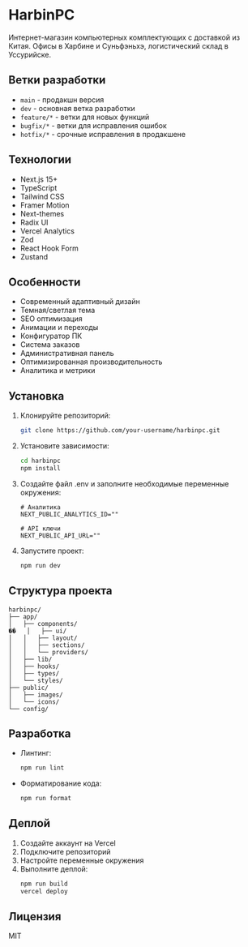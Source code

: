 # HarbinPC

Интернет-магазин компьютерных комплектующих с доставкой из Китая. Офисы в Харбине и Суньфэньхэ, логистический склад в Уссурийске.

## Ветки разработки

- `main` - продакшн версия
- `dev` - основная ветка разработки
- `feature/*` - ветки для новых функций
- `bugfix/*` - ветки для исправления ошибок
- `hotfix/*` - срочные исправления в продакшене

## Технологии

- Next.js 15+
- TypeScript
- Tailwind CSS
- Framer Motion
- Next-themes
- Radix UI
- Vercel Analytics
- Zod
- React Hook Form
- Zustand

## Особенности

- Современный адаптивный дизайн
- Темная/светлая тема
- SEO оптимизация
- Анимации и переходы
- Конфигуратор ПК
- Система заказов
- Административная панель
- Оптимизированная производительность
- Аналитика и метрики

## Установка

1. Клонируйте репозиторий:

   ```bash
   git clone https://github.com/your-username/harbinpc.git
   ```

2. Установите зависимости:

   ```bash
   cd harbinpc
   npm install
   ```

3. Создайте файл .env и заполните необходимые переменные окружения:

   ```env
   # Аналитика
   NEXT_PUBLIC_ANALYTICS_ID=""

   # API ключи
   NEXT_PUBLIC_API_URL=""
   ```

4. Запустите проект:
   ```bash
   npm run dev
   ```

## Структура проекта

```
harbinpc/
├── app/
│   ├── components/
��   │   ├── ui/
│   │   ├── layout/
│   │   ├── sections/
│   │   └── providers/
│   ├── lib/
│   ├── hooks/
│   ├── types/
│   └── styles/
├── public/
│   ├── images/
│   └── icons/
└── config/
```

## Разработка

- Линтинг:

  ```bash
  npm run lint
  ```

- Форматирование кода:
  ```bash
  npm run format
  ```

## Деплой

1. Создайте аккаунт на Vercel
2. Подключите репозиторий
3. Настройте переменные окружения
4. Выполните деплой:
   ```bash
   npm run build
   vercel deploy
   ```

## Лицензия

MIT
